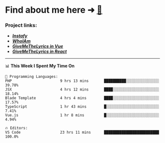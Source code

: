 # Find about me here ➜ [🧑](https://pauabella.dev)

### Project links:
- ***[Instafy](https://instafy.me)***
- ***[WhoIAm](https://pauabella.dev)***
- ***[GiveMeTheLyrics in Vue](https://lyrics.pauabella.dev)***
- ***[GiveMeTheLyrics in React](https://pauabella.dev/GiveMeTheLyrics)***

---
<!--START_SECTION:waka-->
📊 **This Week I Spent My Time On** 

```text
💬 Programming Languages: 
PHP                      9 hrs 13 mins       ██████████░░░░░░░░░░░░░░░   39.78% 
JSX                      4 hrs 12 mins       ████░░░░░░░░░░░░░░░░░░░░░   18.14% 
Blade Template           4 hrs 4 mins        ████░░░░░░░░░░░░░░░░░░░░░   17.57% 
TypeScript               1 hr 43 mins        █░░░░░░░░░░░░░░░░░░░░░░░░   7.41% 
Vue.js                   1 hr 8 mins         █░░░░░░░░░░░░░░░░░░░░░░░░   4.94%

🔥 Editors: 
VS Code                  23 hrs 11 mins      █████████████████████████   100.0%

```


<!--END_SECTION:waka-->
